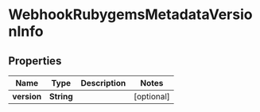 

# WebhookRubygemsMetadataVersionInfo


## Properties

| Name | Type | Description | Notes |
|------------ | ------------- | ------------- | -------------|
|**version** | **String** |  |  [optional] |



